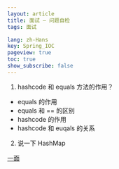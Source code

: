 ```yaml
---
layout: article
title: 面试 — 问题自检
tags: 面试

lang: zh-Hans
key: Spring_IOC
pageview: true
toc: true
show_subscribe: false
---
```



1. hashcode 和 equals 方法的作用？

- equals 的作用
- equals 和 == 的区别
- hashcode 的作用
- hashcode 和 euqals 的关系

2. 说一下 HashMap


[一面](https://www.nowcoder.com/discuss/205034?type=2&order=0&pos=7&page=1)